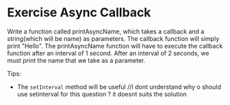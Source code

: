 # Exercise Async Callback

Write a function called printAsyncName, which takes a callback and a string(which will be name) as parameters.
 The callback function will simply print "Hello". 
 The printAsyncName function will have to execute the callback function after an interval of 1 second. After an interval of 2 seconds, we must print the name that we take as a parameter.

Tips:

- The `setInterval` method will be useful //I dont understand why o should use setinterval for this question ? it doesnt suits the solution
